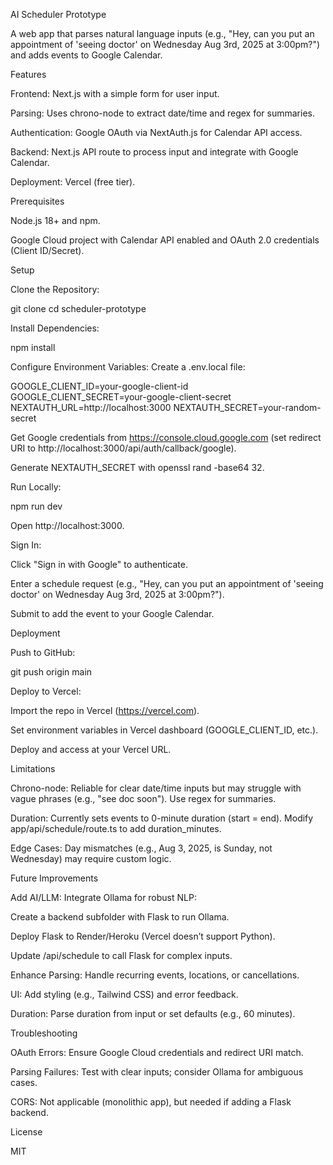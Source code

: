 AI Scheduler Prototype

A web app that parses natural language inputs (e.g., "Hey, can you put an appointment of 'seeing doctor' on Wednesday Aug 3rd, 2025 at 3:00pm?") and adds events to Google Calendar.

Features

Frontend: Next.js with a simple form for user input.

Parsing: Uses chrono-node to extract date/time and regex for summaries.

Authentication: Google OAuth via NextAuth.js for Calendar API access.

Backend: Next.js API route to process input and integrate with Google Calendar.

Deployment: Vercel (free tier).

Prerequisites

Node.js 18+ and npm.

Google Cloud project with Calendar API enabled and OAuth 2.0 credentials (Client ID/Secret).

Setup

Clone the Repository:

git clone <repo-url>
cd scheduler-prototype

Install Dependencies:

npm install

Configure Environment Variables: Create a .env.local file:

GOOGLE_CLIENT_ID=your-google-client-id
GOOGLE_CLIENT_SECRET=your-google-client-secret
NEXTAUTH_URL=http://localhost:3000
NEXTAUTH_SECRET=your-random-secret

Get Google credentials from https://console.cloud.google.com (set redirect URI to http://localhost:3000/api/auth/callback/google).

Generate NEXTAUTH_SECRET with openssl rand -base64 32.

Run Locally:

npm run dev

Open http://localhost:3000.

Sign In:

Click "Sign in with Google" to authenticate.

Enter a schedule request (e.g., "Hey, can you put an appointment of 'seeing doctor' on Wednesday Aug 3rd, 2025 at 3:00pm?").

Submit to add the event to your Google Calendar.

Deployment

Push to GitHub:

git push origin main

Deploy to Vercel:

Import the repo in Vercel (https://vercel.com).

Set environment variables in Vercel dashboard (GOOGLE_CLIENT_ID, etc.).

Deploy and access at your Vercel URL.

Limitations

Chrono-node: Reliable for clear date/time inputs but may struggle with vague phrases (e.g., "see doc soon"). Use regex for summaries.

Duration: Currently sets events to 0-minute duration (start = end). Modify app/api/schedule/route.ts to add duration_minutes.

Edge Cases: Day mismatches (e.g., Aug 3, 2025, is Sunday, not Wednesday) may require custom logic.

Future Improvements

Add AI/LLM: Integrate Ollama for robust NLP:

Create a backend subfolder with Flask to run Ollama.

Deploy Flask to Render/Heroku (Vercel doesn’t support Python).

Update /api/schedule to call Flask for complex inputs.

Enhance Parsing: Handle recurring events, locations, or cancellations.

UI: Add styling (e.g., Tailwind CSS) and error feedback.

Duration: Parse duration from input or set defaults (e.g., 60 minutes).

Troubleshooting

OAuth Errors: Ensure Google Cloud credentials and redirect URI match.

Parsing Failures: Test with clear inputs; consider Ollama for ambiguous cases.

CORS: Not applicable (monolithic app), but needed if adding a Flask backend.

License

MIT
